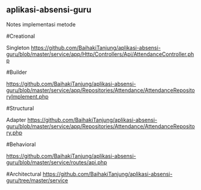 ## aplikasi-absensi-guru

Notes implementasi metode

#Creational

Singleton
https://github.com/BaihakiTanjung/aplikasi-absensi-guru/blob/master/service/app/Http/Controllers/Api/AttendanceController.php

#Builder

https://github.com/BaihakiTanjung/aplikasi-absensi-guru/blob/master/service/app/Repositories/Attendance/AttendanceRepositoryImplement.php

#Structural

Adapter
https://github.com/BaihakiTanjung/aplikasi-absensi-guru/blob/master/service/app/Repositories/Attendance/AttendanceRepository.php

#Behavioral

https://github.com/BaihakiTanjung/aplikasi-absensi-guru/blob/master/service/routes/api.php

#Architectural
https://github.com/BaihakiTanjung/aplikasi-absensi-guru/tree/master/service
